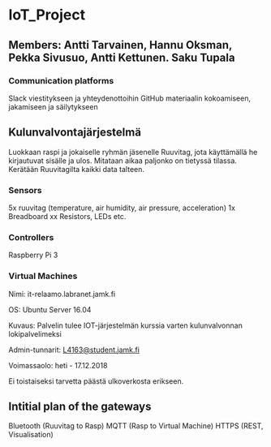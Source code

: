 # IoT_Project

## Members: Antti Tarvainen, Hannu Oksman, Pekka Sivusuo, Antti Kettunen. Saku Tupala

### Communication platforms

Slack viestitykseen ja yhteydenottoihin
GitHub materiaalin kokoamiseen, jakamiseen ja säilytykseen

## Kulunvalvontajärjestelmä

Luokkaan raspi ja jokaiselle ryhmän jäsenelle Ruuvitag, jota käyttämällä he kirjautuvat sisälle ja ulos. Mitataan aikaa paljonko on tietyssä tilassa. Kerätään Ruuvitagilta kaikki data talteen.

### Sensors

5x ruuvitag (temperature, air humidity, air pressure, acceleration)
1x Breadboard
xx Resistors, LEDs etc.

### Controllers

Raspberry Pi 3

### Virtual Machines

Nimi: it-relaamo.labranet.jamk.fi

OS: Ubuntu Server 16.04

Kuvaus: Palvelin tulee IOT-järjestelmän kurssia varten kulunvalvonnan 
lokipalvelimeksi

Admin-tunnarit: L4163@student.jamk.fi

Voimassaolo: heti - 17.12.2018

Ei toistaiseksi tarvetta päästä ulkoverkosta erikseen.

## Intitial plan of the gateways

Bluetooth (Ruuvitag to Rasp)
MQTT (Rasp to Virtual Machine)
HTTPS (REST, Visualisation)
